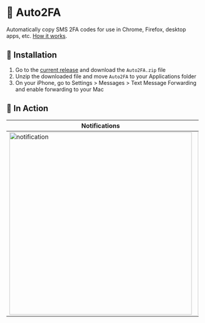 # 🔐 Auto2FA
Automatically copy SMS 2FA codes for use in Chrome, Firefox, desktop apps, etc. [How it works](https://github.com/jtbergman/Auto2FA/blob/main/DEVELOPERS.md).

## 🚀 Installation
1. Go to the [current release](https://github.com/jtbergman/Auto2FA/releases/tag/v1.0) and download the `Auto2FA.zip` file
2. Unzip the downloaded file and move `Auto2FA` to your Applications folder
3. On your iPhone, go to Settings > Messages > Text Message Forwarding and enable forwarding to your Mac

## 📸 In Action
| Notifications | Permissions |
| --- | --- |
| <img width="478" alt="notification" src="https://user-images.githubusercontent.com/61445278/213906464-2d3b322a-92a6-4122-843d-bb732ad407a9.png"> | <img width="478" alt="permissions" src="https://user-images.githubusercontent.com/61445278/213906411-b2fddfdc-5633-48ce-872b-61ddf4009c5e.png"> |
